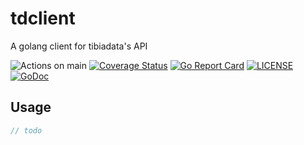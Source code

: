# tdclient
A golang client for tibiadata's API

![Actions on main](https://github.com/arxdsilva/tdclient/actions/workflows/test.yml/badge.svg?branch=main)
[![Coverage Status](https://coveralls.io/repos/github/arxdsilva/tdclient/badge.svg?branch=main)](https://coveralls.io/github/arxdsilva/tdclient?branch=main)
[![Go Report Card](https://goreportcard.com/badge/github.com/arxdsilva/tdclient)](https://goreportcard.com/report/github.com/arxdsilva/tdclient)
[![LICENSE](https://img.shields.io/badge/license-MIT-orange.svg)](LICENSE)
[![GoDoc](https://godoc.org/github.com/arxdsilva/tdclient?status.svg)](https://godoc.org/github.com/arxdsilva/tdclient)

## Usage

```go
// todo
```

